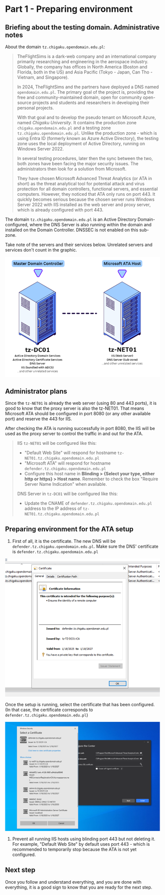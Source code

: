 # Part 1 - Preparing environment

## Briefing about the testing domain. Administrative notes

About the domain `tz.chigaku.opendomain.edu.pl`:

> TheFlightSims is a dark-web company and an international company primarily researching and engineering in the aerospace industry. Globally, the company has offices in North America (Boston and Florida, both in the US) and Asia Pacific (Tokyo - Japan, Can Tho - Vietnam, and Singapore).
>
> In 2024, TheFlightSims and the partners have deployed a DNS named `opendomain.edu.pl`. The primary goal of the project is, providing the free and community-maintained domain, open for community open-source projects and students and researchers in developing their personal projects.
>
> With that goal and to develop the pseudo tenant on Microsoft Azure, named *Chigaku University*. It contains the production zone `chigaku.opendomain.edu.pl` and a testing zone `tz.chigaku.opendomain.edu.pl`. Unlike the production zone - which is using Entra ID (formerly known as Azure Active Directory), the testing zone uses the local deployment of Active Directory, running on Windows Server 2022.
>
> In several testing procedures, later then the sync between the two, both zones have been facing the major security issues. The administrators then look for a solution from Microsoft.
>
> They have chosen Microsoft Advanced Threat Analytics (or ATA in short) as the threat analytical tool for potential attack and virus protection for all domain controllers, functional servers, and essential computers. However, they noticed that ATA only runs on port 443. It quickly becomes serious because the chosen server runs Windows Server 2022 with IIS installed as the web server and proxy server, which is already configured with port 443.

The domain `tz.chigaku.opendomain.edu.pl` is an Active Directory Domain-configured, where the DNS Server is also running within the domain and installed on the Domain Controller. DNSSEC is not enabled on this sub-zone.

Take note of the servers and their services below. Unrelated servers and services don't count in the graphic.

<p align="center">
 <img src="./img/briefing_domain_connection.png" alt="Noticed servers and related services"
</p>

## Administrator plans

Since the `tz-NET01` is already the web server (using 80 and 443 ports), it is good to know that the proxy server is also the tz-NET01. That means Microsoft ATA should be configured in port 8080 (or any other available port) and reserve the 443 for IIS.

After checking the ATA is running successfully in port 8080, the IIS will be used as the proxy server to control the traffic in and out for the ATA.

> IIS `tz-NET01` will be configured like this:
>
> - "Default Web Site" will respond for hostname `tz-NET01.tz.chigaku.opendomain.edu.pl`
> - "Microsoft ATA" will respond for hostname `defender.tz.chigaku.opendomain.edu.pl`
> - Configure this host name in **Blinding > {Select your type, either http or https} > Host name**. Remember to check the box "Require Server Name Indication" when available.
>
> DNS Server in `tz-DC01` will be configured like this:
>
> - Update the CNAME of `defender.tz.chigaku.opendomain.edu.pl` address to the IP address of `tz-NET01.tz.chigaku.opendomain.edu.pl`

## Preparing environment for the ATA setup

1. First of all, it is the certificate. The new DNS will be `defender.tz.chigaku.opendomain.edu.pl`. Make sure the DNS' certificate is `defender.tz.chigaku.opendomain.edu.pl`

<p align="center">
 <img src="./img/certificate_setup.png" alt="Setup Certificate"/>
</p>

Once the setup is running, select the certificate that has been configured. (In that case, the certificate corresponds to `defender.tz.chigaku.opendomain.edu.pl`)

<p align="center">
 <img src="./img/ata_setup_with_configured_certficate.png" alt="Select the certificate while installing ATA" />
</p>

1. Prevent all running IIS hosts using blinding port 443 but not deleting it. For example, "Default Web Site" by default uses port 443 - which is recommended to temporarily stop because the ATA is not yet configured.

## Next step

Once you follow and understand everything, and you are done with everything, it is a good sign to know that you are ready for the next step.
